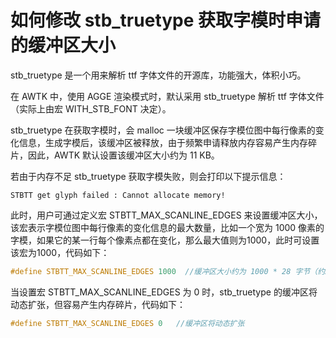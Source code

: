 
# 如何修改 stb\_truetype 获取字模时申请的缓冲区大小

stb\_truetype 是一个用来解析 ttf 字体文件的开源库，功能强大，体积小巧。

在 AWTK 中，使用 AGGE 渲染模式时，默认采用 stb\_truetype 解析 ttf 字体文件（实际上由宏 WITH\_STB\_FONT 决定）。

stb\_truetype 在获取字模时，会 malloc 一块缓冲区保存字模位图中每行像素的变化信息，生成字模后，该缓冲区被释放，由于频繁申请释放内存容易产生内存碎片，因此，AWTK 默认设置该缓冲区大小约为 11 KB。

若由于内存不足 stb\_truetype 获取字模失败，则会打印以下提示信息：

```
STBTT get glyph failed : Cannot allocate memory!
```

此时，用户可通过定义宏 STBTT\_MAX\_SCANLINE\_EDGES 来设置缓冲区大小，该宏表示字模位图中每行像素的变化信息的最大数量，比如一个宽为 1000 像素的字模，如果它的某一行每个像素点都在变化，那么最大值则为1000，此时可设置该宏为1000，代码如下：

```c
#define STBTT_MAX_SCANLINE_EDGES 1000  //缓冲区大小约为 1000 * 28 字节（约27KB）
```

当设置宏 STBTT\_MAX\_SCANLINE\_EDGES 为 0 时，stb\_truetype 的缓冲区将动态扩张，但容易产生内存碎片，代码如下：

```c
#define STBTT_MAX_SCANLINE_EDGES 0   //缓冲区将动态扩张
```